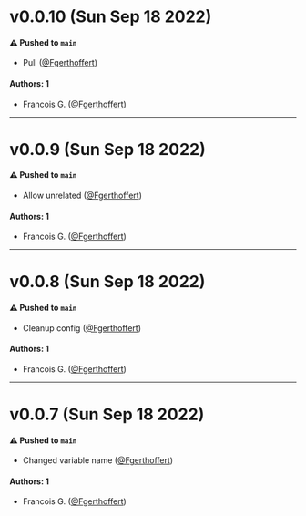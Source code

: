 # v0.0.10 (Sun Sep 18 2022)

#### ⚠️ Pushed to `main`

- Pull ([@Fgerthoffert](https://github.com/Fgerthoffert))

#### Authors: 1

- Francois G. ([@Fgerthoffert](https://github.com/Fgerthoffert))

---

# v0.0.9 (Sun Sep 18 2022)

#### ⚠️ Pushed to `main`

- Allow unrelated ([@Fgerthoffert](https://github.com/Fgerthoffert))

#### Authors: 1

- Francois G. ([@Fgerthoffert](https://github.com/Fgerthoffert))

---

# v0.0.8 (Sun Sep 18 2022)

#### ⚠️ Pushed to `main`

- Cleanup config ([@Fgerthoffert](https://github.com/Fgerthoffert))

#### Authors: 1

- Francois G. ([@Fgerthoffert](https://github.com/Fgerthoffert))

---

# v0.0.7 (Sun Sep 18 2022)

#### ⚠️ Pushed to `main`

- Changed variable name ([@Fgerthoffert](https://github.com/Fgerthoffert))

#### Authors: 1

- Francois G. ([@Fgerthoffert](https://github.com/Fgerthoffert))
